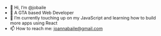 - 👋 Hi, I’m @jobaile
- 📍 A GTA based Web Developer
- 🌱 I’m currently touching up on my JavaScript and learning how to build more apps using React
- 📫 How to reach me: joannabaile@gmail.com
